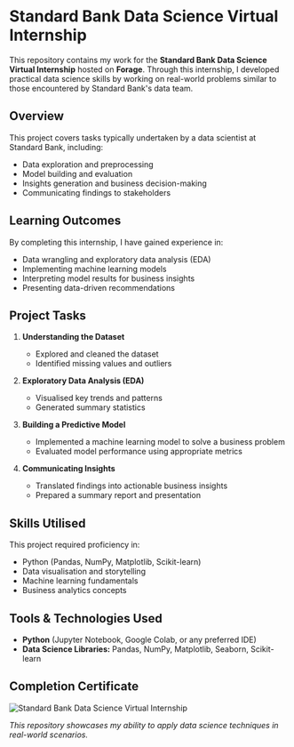 # Standard Bank Data Science Virtual Internship

This repository contains my work for the **Standard Bank Data Science Virtual Internship** hosted on **Forage**. Through this internship, I developed practical data science skills by working on real-world problems similar to those encountered by Standard Bank's data team.

## Overview

This project covers tasks typically undertaken by a data scientist at Standard Bank, including:

- Data exploration and preprocessing  
- Model building and evaluation  
- Insights generation and business decision-making  
- Communicating findings to stakeholders  

## Learning Outcomes

By completing this internship, I have gained experience in:

- Data wrangling and exploratory data analysis (EDA)  
- Implementing machine learning models  
- Interpreting model results for business insights  
- Presenting data-driven recommendations  

## Project Tasks

1. **Understanding the Dataset**  
   - Explored and cleaned the dataset  
   - Identified missing values and outliers  

2. **Exploratory Data Analysis (EDA)**  
   - Visualised key trends and patterns  
   - Generated summary statistics  

3. **Building a Predictive Model**  
   - Implemented a machine learning model to solve a business problem  
   - Evaluated model performance using appropriate metrics  

4. **Communicating Insights**  
   - Translated findings into actionable business insights  
   - Prepared a summary report and presentation  

## Skills Utilised

This project required proficiency in:

- Python (Pandas, NumPy, Matplotlib, Scikit-learn)  
- Data visualisation and storytelling  
- Machine learning fundamentals  
- Business analytics concepts  

## Tools & Technologies Used

- **Python** (Jupyter Notebook, Google Colab, or any preferred IDE)  
- **Data Science Libraries:** Pandas, NumPy, Matplotlib, Seaborn, Scikit-learn  

## Completion Certificate

![Standard Bank Data Science Virtual Internship](https://i.postimg.cc/Zqf95NMk/Data-Science-Job-Simulation.png)

*This repository showcases my ability to apply data science techniques in real-world scenarios.*  
